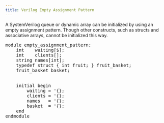 ```yaml
---
title: Verilog Empty Assignment Pattern
---
```


A SystemVerilog queue or dynamic array can be initialized by using an empty assignment pattern. Though other constructs, such as structs and associative arrays, cannot be initialized this way.

<pre>
module empty_assignment_pattern;
    int    waiting[$];
    int    clients[];
    string names[int];
    typedef struct { int fruit; } fruit_basket;
    fruit_basket basket;
    
    
    initial begin
        waiting = <span class="goodcode">'{}</span>;
        clients = <span class="goodcode">'{}</span>;
        names   = <span class="error">'{}</span>;
        basket  = <span class="error">'{}</span>;
    end
endmodule
</pre>

<!-- Not configurable -->